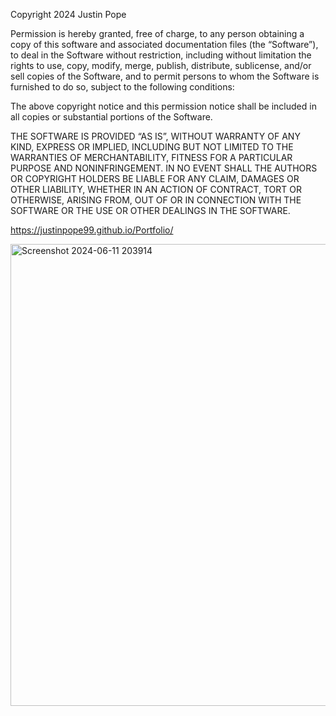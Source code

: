 Copyright 2024 Justin Pope

Permission is hereby granted, free of charge, to any person obtaining a copy of this software and associated documentation files (the “Software”), to deal in the Software without restriction, including without limitation the rights to use, copy, modify, merge, publish, distribute, sublicense, and/or sell copies of the Software, and to permit persons to whom the Software is furnished to do so, subject to the following conditions:

The above copyright notice and this permission notice shall be included in all copies or substantial portions of the Software.

THE SOFTWARE IS PROVIDED “AS IS”, WITHOUT WARRANTY OF ANY KIND, EXPRESS OR IMPLIED, INCLUDING BUT NOT LIMITED TO THE WARRANTIES OF MERCHANTABILITY, FITNESS FOR A PARTICULAR PURPOSE AND NONINFRINGEMENT. IN NO EVENT SHALL THE AUTHORS OR COPYRIGHT HOLDERS BE LIABLE FOR ANY CLAIM, DAMAGES OR OTHER LIABILITY, WHETHER IN AN ACTION OF CONTRACT, TORT OR OTHERWISE, ARISING FROM, OUT OF OR IN CONNECTION WITH THE SOFTWARE OR THE USE OR OTHER DEALINGS IN THE SOFTWARE.

https://justinpope99.github.io/Portfolio/

<img width="739" alt="Screenshot 2024-06-11 203914" src="https://github.com/justinpope99/Portfolio/assets/115605273/157c90d7-c428-4497-bf3f-fcb62c1898c3">
